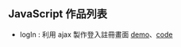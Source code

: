 ## JavaScript 作品列表
* logIn : 利用 ajax 製作登入註冊畫面 [demo](https://lolo-12.github.io/JavaScript/logIn/public/index.html)、[code](https://github.com/LoLo-12/JavaScript/tree/master/logIn/public)
